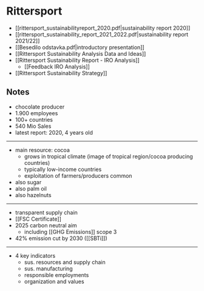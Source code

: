 # Rittersport
- [[rittersport_sustainabilityreport_2020.pdf|sustainability report 2020]]
- [[rittersport_sustainability_report_2021_2022.pdf|sustainability report 2021/22]]
- [[Besedilo odstavka.pdf|introductory presentation]]
- [[Rittersport Sustainability Analysis Data and Ideas]]
- [[Rittersport Sustainability Report - IRO Analysis]]
	- [[Feedback IRO Analysis]]
- [[Rittersport Sustainability Strategy]]

## Notes
- chocolate producer
- 1.900 employees
- 100+ countries
- 540 Mio Sales
- latest report: 2020, 4 years old
---
- main resource: cocoa
	- grows in tropical climate (image of tropical region/cocoa producing countries)
	- typically low-income countries
	- exploitation of farmers/producers common
- also sugar
- also palm oil
- also hazelnuts
---
- transparent supply chain
- [[FSC Certificate]] 
- 2025 carbon neutral aim
	- including [[GHG Emissions]] scope 3
- 42% emission cut by 2030 ([[SBTi]])
---
- 4 key indicators
	- sus. resources and supply chain
	- sus. manufacturing
	- responsible employments
	- organization and values
